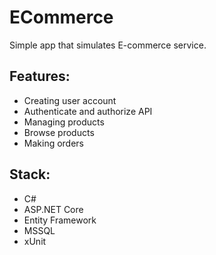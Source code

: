 # ECommerce
Simple app that simulates E-commerce service.

## Features:
- Creating user account
- Authenticate and authorize API
- Managing products
- Browse products
- Making orders

## Stack:
- C#
- ASP.NET Core
- Entity Framework
- MSSQL
- xUnit
